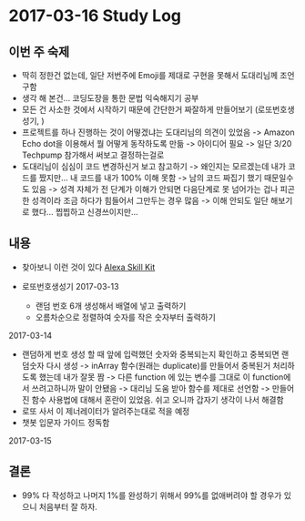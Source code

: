 # 2017-03-16 Study Log

## 이번 주 숙제
* 딱히 정한건 없는데, 일단 저번주에 Emoji를 제대로 구현을 못해서 도대리님께 조언 구함
* 생각 해 본건... 코딩도장을 통한 문법 익숙해지기 공부
* 모든 건 사소한 것에서 시작하기 때문에 간단한거 짜잘하게 만들어보기 (로또번호생성기, )
* 프로젝트를 하나 진행하는 것이 어떻겠냐는 도대리님의 의견이 있었음
  -> Amazon Echo dot을 이용해서 뭘 어떻게 동작하도록 만듦
  -> 아이디어 필요
  -> 일단 3/20 Techpump 참가해서 써보고 결정하는걸로
* 도대리님이 심심이 코드 변경하신거 보고 참고하기
  -> 왜인지는 모르겠는데 내가 코드를 짰지만... 내 코드를 내가 100% 이해 못함
  -> 남의 코드 짜집기 했기 때문일수도 있음
  -> 성격 자체가 전 단계가 이해가 안되면 다음단계로 못 넘어가는 겁나 피곤한 성격이라 조금 하다가 힘들어서 그만두는 경우 많음
  -> 이해 안되도 일단 해보기로 했다... 찝찝하고 신경쓰이지만...

## 내용
* 찾아보니 이런 것이 있다 [Alexa Skill Kit](https://developer.amazon.com/alexa-skills-kit#Ready%20to%20start%3F)

* 로또번호생성기
2017-03-13
  * 랜덤 번호 6개 생성해서 배열에 넣고 출력하기
  * 오름차순으로 정렬하여 숫자를 작은 숫자부터 출력하기

2017-03-14
  * 랜덤하게 번호 생성 할 때 앞에 입력했던 숫자와 중복되는지 확인하고 중복되면 랜덤숫자 다시 생성
    -> inArray 함수(원래는 duplicate)를 만들어서 중복된거 처리하도록 했는데 내가 잘못 짬
    -> 다른 function 에 있는 변수를 그대로 이 function에서 쓰려고하니까 말이 안됐음
    -> 대리님 도움 받아 함수를 제대로 선언함
    -> 만들어진 함수 사용법에 대해서 혼란이 있었음. 쉬고 오니까 갑자기 생각이 나서 해결함
  * 로또 사서 이 제너레이터가 알려주는대로 적을 예정
  * 챗봇 입문자 가이드 정독함
  
2017-03-15

## 결론
 * 99% 다 작성하고 나머지 1%를 완성하기 위해서 99%를 없애버려야 할 경우가 있으니 처음부터 잘 하자.
